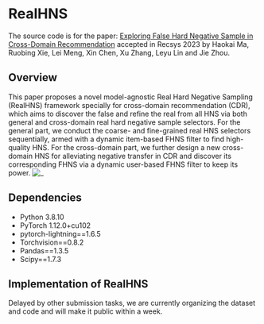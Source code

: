 # RealHNS
The source code is for the paper: [Exploring False Hard Negative Sample in Cross-Domain Recommendation](https://dl.acm.org/doi/pdf/10.1145/3604915.3608791) accepted in Recsys 2023 by Haokai Ma, Ruobing Xie, Lei Meng, Xin Chen, Xu Zhang, Leyu Lin and Jie Zhou.

## Overview
This paper proposes a novel model-agnostic Real Hard Negative Sampling (RealHNS) framework specially for cross-domain recommendation (CDR), which aims to discover the false and refine the real from all HNS via both general and cross-domain real hard negative sample selectors. For the general part, we conduct the coarse- and fine-grained real HNS selectors sequentially, armed with a dynamic item-based FHNS filter to find high-quality HNS. For the cross-domain part, we further design a new cross-domain HNS for alleviating negative transfer in CDR and discover its corresponding FHNS via a dynamic user-based FHNS filter to keep its power.
![_](./framework.png)

## Dependencies
- Python 3.8.10
- PyTorch 1.12.0+cu102
- pytorch-lightning==1.6.5
- Torchvision==0.8.2
- Pandas==1.3.5
- Scipy==1.7.3

## Implementation of RealHNS
Delayed by other submission tasks, we are currently organizing the dataset and code and will make it public within a week.

